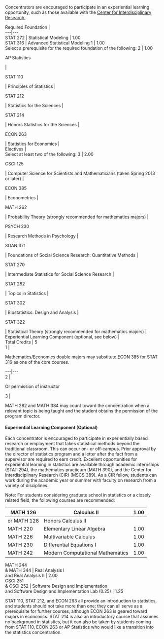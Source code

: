 Concentrators are encouraged to participate in an experiential learning
opportunity, such as those available with the [ Center for Interdisciplinary
Research ](http://wp.stolaf.edu/cir/) .

Required Foundation  |  
---|---  
STAT 272  |  Statistical Modeling  |  1.00  
STAT 316  |  Advanced Statistical Modeling  1  |  1.00  
Select a prerequisite for the required foundation of the following:  2  |
1.00  
  
AP Statistics

|  
  
STAT 110

|  Principles of Statistics  |  
  
STAT 212

|  Statistics for the Sciences  |  
  
STAT 214

|  Honors Statistics for the Sciences  |  
  
ECON 263

|  Statistics for Economics  |  
Electives  |  
Select at least two of the following:  3  |  2.00  
  
CSCI 125

|  Computer Science for Scientists and Mathematicians (taken Spring 2013 or
later)  |  
  
ECON 385

|  Econometrics  |  
  
MATH 262

|  Probability Theory (strongly recommended for mathematics majors)  |  
  
PSYCH 230

|  Research Methods in Psychology  |  
  
SOAN 371

|  Foundations of Social Science Research: Quantitative Methods  |  
  
STAT 270

|  Intermediate Statistics for Social Science Research  |  
  
STAT 282

|  Topics in Statistics  |  
  
STAT 302

|  Biostatistics: Design and Analysis  |  
  
STAT 322

|  Statistical Theory (strongly recommended for mathematics majors)  |  
Experiential Learning Component (optional, see below)  |  
Total Credits  |  5  
1  |

Mathematics/Economics double majors may substitute ECON 385 for STAT 316 as
one of the core courses.  
  
---|---  
2  |

Or permission of instructor  
  
3  |

MATH 282 and MATH 384 may count toward the concentration when a relevant topic
is being taught and the student obtains the permission of the program
director.  
  
####  Experiential Learning Component (Optional)

Each concentrator is encouraged to participate in experientially based
research or employment that takes statistical methods beyond the traditional
classroom. This can occur on- or off-campus. Prior approval by the director of
statistics program and a letter after the fact from a supervisor are required
to earn credit. Excellent opportunities for experiential learning in
statistics are available through academic internships (STAT 294), the
mathematics practicum (MATH 390), and the Center for Interdisciplinary
Research (CIR) (MSCS 389). As a CIR fellow, students can work during the
academic year or summer with faculty on research from a variety of
disciplines.

Note: For students considering graduate school in statistics or a closely
related field, the following courses are recommended:

MATH 126  |  Calculus II  |  1.00  
---|---|---  
or MATH 128  |  Honors Calculus II  
MATH 220  |  Elementary Linear Algebra  |  1.00  
MATH 226  |  Multivariable Calculus  |  1.00  
MATH 230  |  Differential Equations I  |  1.00  
MATH 242  |  Modern Computational Mathematics  |  1.00  
MATH 244  
& MATH 344  |  Real Analysis I  
and Real Analysis II  |  2.00  
CSCI 251  
& CSCI 252  |  Software Design and Implementation  
and Software Design and Implementation Lab (0.25)  |  1.25  
  
STAT 110, STAT 212, and ECON 263 all provide an introduction to statistics,
and students should not take more than one; they can all serve as a
prerequisite for further courses, although ECON 263 is geared toward majors in
economics. STAT 214 is also an introductory course that assumes no background
in statistics, but it can also be taken by students coming from STAT 110, ECON
263 or AP Statistics who would like a transition into the statistics
concentration.

